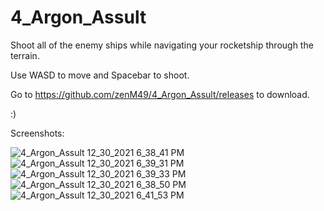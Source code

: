 # 4_Argon_Assult

Shoot all of the enemy ships while navigating your rocketship through the terrain.

Use WASD to move and Spacebar to shoot.

Go to https://github.com/zenM49/4_Argon_Assult/releases to download.

:)

Screenshots:

![4_Argon_Assult 12_30_2021 6_38_41 PM](https://user-images.githubusercontent.com/58347499/147794835-d6f8f4e5-a0c2-4ae0-8ab1-b162049cec7e.png)
![4_Argon_Assult 12_30_2021 6_39_31 PM](https://user-images.githubusercontent.com/58347499/147794817-269cc678-6fea-456a-968d-e7a37be85bdf.png)
![4_Argon_Assult 12_30_2021 6_39_33 PM](https://user-images.githubusercontent.com/58347499/147794818-391b7388-e9ff-4709-ba2d-c55425dcbeb2.png)
![4_Argon_Assult 12_30_2021 6_38_50 PM](https://user-images.githubusercontent.com/58347499/147794816-223cef76-98f0-4f1f-977e-79ff58ca0f94.png)
![4_Argon_Assult 12_30_2021 6_41_53 PM](https://user-images.githubusercontent.com/58347499/147794815-1087d417-4d73-4455-b501-87e53741096e.png)
